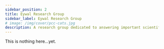 ```yaml
---
sidebar_position: 2
title: Eywal Research Group
sidebar_label: Eywal Research Group
# image: /img/cover/pcc-cats.jpg
description: A research group dedicated to answering important scientific questions.
---
```


This is nothing here...yet.